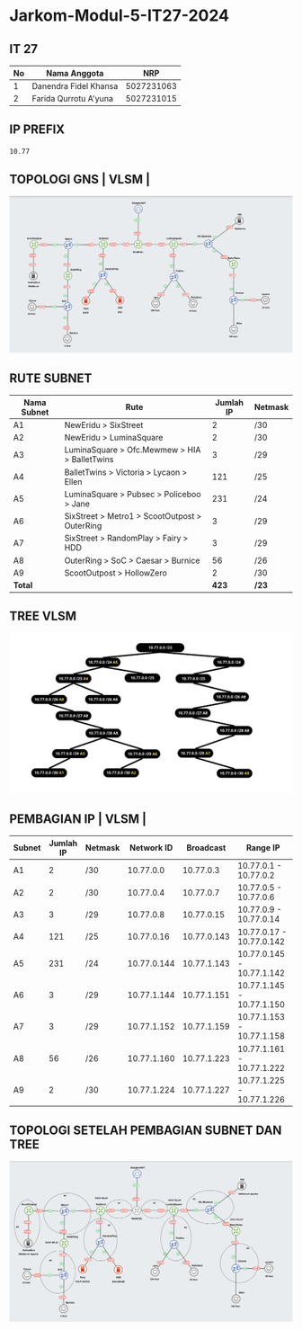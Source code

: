 # Jarkom-Modul-5-IT27-2024

## IT 27

| No  | Nama Anggota          | NRP        |
| --- | --------------------- | ---------- |
| 1   | Danendra Fidel Khansa | 5027231063 |
| 2   | Farida Qurrotu A'yuna | 5027231015 |

## IP PREFIX

`10.77`

## TOPOLOGI GNS | VLSM |

![alt text](img/Topologi.png)

## RUTE SUBNET

| **Nama Subnet** | **Rute**                                      | **Jumlah IP** | **Netmask** |
| --------------- | --------------------------------------------- | ------------- | ----------- |
| A1              | NewEridu > SixStreet                          | 2             | /30         |
| A2              | NewEridu > LuminaSquare                       | 2             | /30         |
| A3              | LuminaSquare > Ofc.Mewmew > HIA > BalletTwins | 3             | /29         |
| A4              | BalletTwins > Victoria > Lycaon > Ellen       | 121           | /25         |
| A5              | LuminaSquare > Pubsec > Policeboo > Jane      | 231           | /24         |
| A6              | SixStreet > Metro1 > ScootOutpost > OuterRing | 3             | /29         |
| A7              | SixStreet > RandomPlay > Fairy > HDD          | 3             | /29         |
| A8              | OuterRing > SoC > Caesar > Burnice            | 56            | /26         |
| A9              | ScootOutpost > HollowZero                     | 2             | /30         |
| **Total**       |                                               | **423**       | **/23**     |

## TREE VLSM

![alt text](<img/VLSM Tree.png>)

## PEMBAGIAN IP | VLSM |

| **Subnet** | **Jumlah IP** | **Netmask** | **Network ID** | **Broadcast** | **Range IP**              |
| ---------- | ------------- | ----------- | -------------- | ------------- | ------------------------- |
| A1         | 2             | /30         | 10.77.0.0      | 10.77.0.3     | 10.77.0.1 - 10.77.0.2     |
| A2         | 2             | /30         | 10.77.0.4      | 10.77.0.7     | 10.77.0.5 - 10.77.0.6     |
| A3         | 3             | /29         | 10.77.0.8      | 10.77.0.15    | 10.77.0.9 - 10.77.0.14    |
| A4         | 121           | /25         | 10.77.0.16     | 10.77.0.143   | 10.77.0.17 - 10.77.0.142  |
| A5         | 231           | /24         | 10.77.0.144    | 10.77.1.143   | 10.77.0.145 - 10.77.1.142 |
| A6         | 3             | /29         | 10.77.1.144    | 10.77.1.151   | 10.77.1.145 - 10.77.1.150 |
| A7         | 3             | /29         | 10.77.1.152    | 10.77.1.159   | 10.77.1.153 - 10.77.1.158 |
| A8         | 56            | /26         | 10.77.1.160    | 10.77.1.223   | 10.77.1.161 - 10.77.1.222 |
| A9         | 2             | /30         | 10.77.1.224    | 10.77.1.227   | 10.77.1.225 - 10.77.1.226 |

## TOPOLOGI SETELAH PEMBAGIAN SUBNET DAN TREE

![alt text](<img/Topologi Setelah Subnet.png>)
